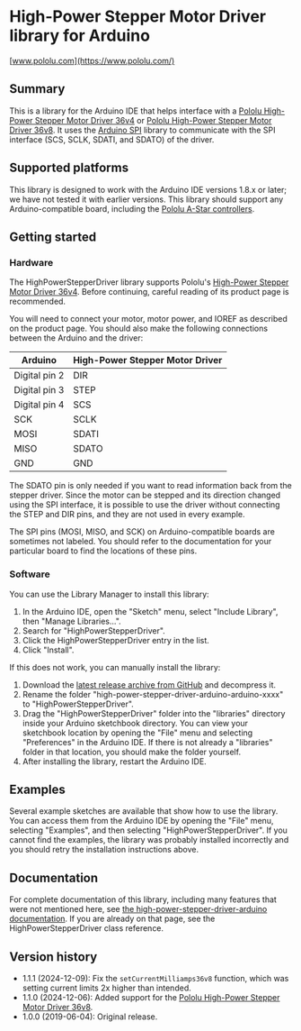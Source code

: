 # High-Power Stepper Motor Driver library for Arduino

[www.pololu.com](https://www.pololu.com/)

## Summary

This is a library for the Arduino IDE that helps interface with a
[Pololu High-Power Stepper Motor Driver 36v4][hpsd-36v4] or
[Pololu High-Power Stepper Motor Driver 36v8][hpsd-36v8].  It uses the
[Arduino SPI][spi] library to communicate with the SPI interface (SCS, SCLK, SDATI, and
SDATO) of the driver.

## Supported platforms

This library is designed to work with the Arduino IDE versions 1.8.x or later;
we have not tested it with earlier versions.  This library should support any
Arduino-compatible board, including the [Pololu A-Star controllers][a-star].

## Getting started

### Hardware

The HighPowerStepperDriver library supports Pololu's [High-Power Stepper Motor
Driver 36v4][hpsd-36v4].  Before continuing, careful reading of its product
page is recommended.

You will need to connect your motor, motor power, and IOREF as described on the
product page.  You should also make the following connections between the
Arduino and the driver:

| Arduino       | High-Power Stepper Motor Driver |
|---------------|---------------------------------|
| Digital pin 2 | DIR                             |
| Digital pin 3 | STEP                            |
| Digital pin 4 | SCS                             |
| SCK           | SCLK                            |
| MOSI          | SDATI                           |
| MISO          | SDATO                           |
| GND           | GND                             |

The SDATO pin is only needed if you want to read information back from the
stepper driver.  Since the motor can be stepped and its direction changed using
the SPI interface, it is possible to use the driver without connecting the STEP
and DIR pins, and they are not used in every example.

The SPI pins (MOSI, MISO, and SCK) on Arduino-compatible boards are sometimes
not labeled.  You should refer to the documentation for your particular board
to find the locations of these pins.

### Software

You can use the Library Manager to install this library:

1. In the Arduino IDE, open the "Sketch" menu, select "Include Library", then
   "Manage Libraries...".
2. Search for "HighPowerStepperDriver".
3. Click the HighPowerStepperDriver entry in the list.
4. Click "Install".

If this does not work, you can manually install the library:

1. Download the [latest release archive from GitHub][github] and decompress it.
2. Rename the folder "high-power-stepper-driver-arduino-arduino-xxxx" to
   "HighPowerStepperDriver".
3. Drag the "HighPowerStepperDriver" folder into the "libraries" directory
   inside your Arduino sketchbook directory.  You can view your sketchbook
   location by opening the "File" menu and selecting "Preferences" in the
   Arduino IDE.  If there is not already a "libraries" folder in that location,
   you should make the folder yourself.
4. After installing the library, restart the Arduino IDE.

## Examples

Several example sketches are available that show how to use the library. You
can access them from the Arduino IDE by opening the "File" menu, selecting
"Examples", and then selecting "HighPowerStepperDriver". If you cannot find the
examples, the library was probably installed incorrectly and you should retry
the installation instructions above.

## Documentation

For complete documentation of this library, including many features that were
not mentioned here, see [the high-power-stepper-driver-arduino
documentation][doc].  If you are already on that page, see the
HighPowerStepperDriver class reference.

## Version history

* 1.1.1 (2024-12-09): Fix the `setCurrentMilliamps36v8` function, which was
  setting current limits 2x higher than intended.
* 1.1.0 (2024-12-06): Added support for the [Pololu High-Power Stepper Motor Driver 36v8][hpsd-36v8].
* 1.0.0 (2019-06-04): Original release.

[a-star]: https://www.pololu.com/a-star
[arduino-uno]: https://www.pololu.com/product/2191
[arduino-leonardo]: https://www.pololu.com/product/2191
[doc]: https://pololu.github.io/high-power-stepper-driver-arduino/
[github]: https://github.com/pololu/high-power-stepper-driver-arduino/releases
[hpsd-36v4]: https://www.pololu.com/product/3730
[hpsd-36v8]: https://www.pololu.com/product/3731
[spi]: http://www.arduino.cc/en/Reference/SPI
